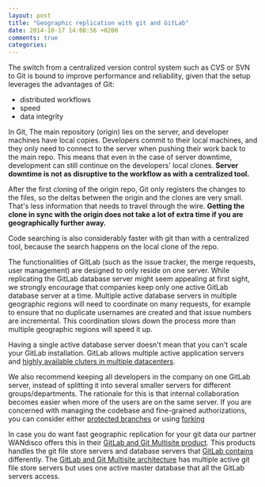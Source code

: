 ```yaml
---
layout: post
title: "Geographic replication with git and GitLab"
date: 2014-10-17 14:08:56 +0200
comments: true
categories: 
---
```


The switch from a centralized version control system such as CVS or SVN to Git is bound to improve performance and reliability, given that the setup leverages the advantages of Git:

 - distributed workflows
 - speed
 - data integrity

In Git, The main repository (origin) lies on the server, and developer machines have local copies.
Developers commit to their local machines, and they only need to connect to the server when pushing their work back to the main repo.
This means that even in the case of server downtime, development can still continue on the developers' local clones.
**Server downtime is not as disruptive to the workflow as with a centralized tool.**

After the first cloning of the origin repo, Git only registers the changes to the files, so the deltas between the origin and the clones are very small.
That's less information that needs to travel through the wire.
**Getting the clone in sync with the origin does not take a lot of extra time if you are geographically further away.**

Code searching is also considerably faster with git than with a centralized tool, because the search happens on the local clone of the repo.

The functionalities of GitLab (such as the issue tracker, the merge requests, user management) are designed to only reside on one server.
While replicating the GitLab database server might seem appealing at first sight, we strongly encourage that companies keep only one active GitLab database server at a time.
Multiple active database servers in multiple geographic regions will need to coordinate on many requests, for example to ensure that no duplicate usernames are created and that issue numbers are incremental.
This coordination slows down the process more than multiple geographic regions will speed it up.

Having a single active database server doesn't mean that you can't scale your GitLab installation.
GitLab allows multiple active application servers and [highly available cluters in multiple datacenters](https://about.gitlab.com/high-availability/).

We also recommend keeping all developers in the company on one GitLab server, instead of splitting it into several smaller servers for different groups/departments.
The rationale for this is that internal collaboration becomes easier when more of the users are on the same server.
If you are concerned with managing the codebase and fine-grained authorizations, you can consider either [protected branches](http://doc.gitlab.com/ce/permissions/permissions.html) or using [forking](http://blogs.atlassian.com/2013/05/git-branching-and-forking-in-the-enterprise-why-fork/)

In case you do want fast geographic replication for your git data our partner WANdisco offers this in their [GitLab and Git Multisite product](http://blogs.wandisco.com/2014/10/20/gitlab-git-multisite-architecture/).
This products handles the git file store servers and database servers that [GitLab contains](http://doc.gitlab.com/ce/development/architecture.html) differently.
The [GitLab and Git Multisite architecture](http://blogs.wandisco.com/2014/10/20/gitlab-git-multisite-architecture/) has multiple active git file store servers but uses one active master database that all the GitLab servers access.
